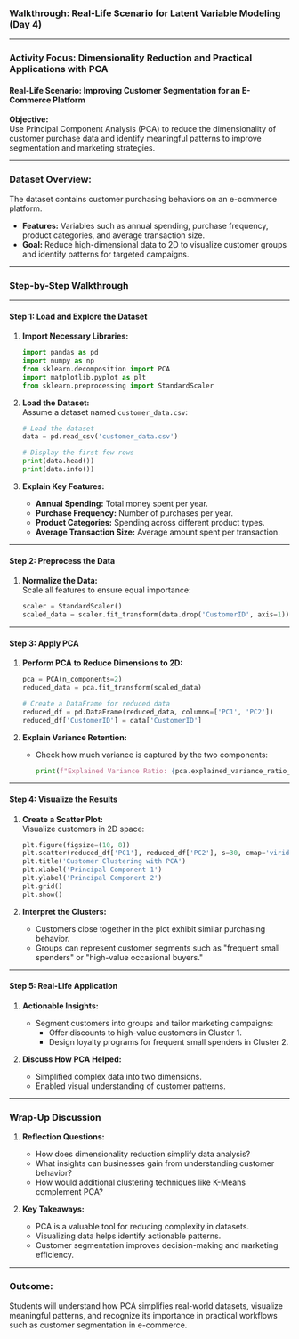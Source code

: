 ### **Walkthrough: Real-Life Scenario for Latent Variable Modeling (Day 4)**

---

### **Activity Focus:** Dimensionality Reduction and Practical Applications with PCA

#### **Real-Life Scenario:** **Improving Customer Segmentation for an E-Commerce Platform**

**Objective:**  
Use Principal Component Analysis (PCA) to reduce the dimensionality of customer purchase data and identify meaningful patterns to improve segmentation and marketing strategies.

---

### **Dataset Overview:**  
The dataset contains customer purchasing behaviors on an e-commerce platform.  
- **Features:** Variables such as annual spending, purchase frequency, product categories, and average transaction size.  
- **Goal:** Reduce high-dimensional data to 2D to visualize customer groups and identify patterns for targeted campaigns.

---

### **Step-by-Step Walkthrough**

---

#### **Step 1: Load and Explore the Dataset**

1. **Import Necessary Libraries:**  
   ```python
   import pandas as pd
   import numpy as np
   from sklearn.decomposition import PCA
   import matplotlib.pyplot as plt
   from sklearn.preprocessing import StandardScaler
   ```

2. **Load the Dataset:**  
   Assume a dataset named `customer_data.csv`:
   ```python
   # Load the dataset
   data = pd.read_csv('customer_data.csv')

   # Display the first few rows
   print(data.head())
   print(data.info())
   ```

3. **Explain Key Features:**  
   - **Annual Spending:** Total money spent per year.  
   - **Purchase Frequency:** Number of purchases per year.  
   - **Product Categories:** Spending across different product types.  
   - **Average Transaction Size:** Average amount spent per transaction.  

---

#### **Step 2: Preprocess the Data**

1. **Normalize the Data:**  
   Scale all features to ensure equal importance:
   ```python
   scaler = StandardScaler()
   scaled_data = scaler.fit_transform(data.drop('CustomerID', axis=1))
   ```

---

#### **Step 3: Apply PCA**

1. **Perform PCA to Reduce Dimensions to 2D:**  
   ```python
   pca = PCA(n_components=2)
   reduced_data = pca.fit_transform(scaled_data)

   # Create a DataFrame for reduced data
   reduced_df = pd.DataFrame(reduced_data, columns=['PC1', 'PC2'])
   reduced_df['CustomerID'] = data['CustomerID']
   ```

2. **Explain Variance Retention:**  
   - Check how much variance is captured by the two components:
     ```python
     print(f"Explained Variance Ratio: {pca.explained_variance_ratio_}")
     ```

---

#### **Step 4: Visualize the Results**

1. **Create a Scatter Plot:**  
   Visualize customers in 2D space:
   ```python
   plt.figure(figsize=(10, 8))
   plt.scatter(reduced_df['PC1'], reduced_df['PC2'], s=30, cmap='viridis', alpha=0.7)
   plt.title('Customer Clustering with PCA')
   plt.xlabel('Principal Component 1')
   plt.ylabel('Principal Component 2')
   plt.grid()
   plt.show()
   ```

2. **Interpret the Clusters:**  
   - Customers close together in the plot exhibit similar purchasing behavior.  
   - Groups can represent customer segments such as "frequent small spenders" or "high-value occasional buyers."

---

#### **Step 5: Real-Life Application**

1. **Actionable Insights:**  
   - Segment customers into groups and tailor marketing campaigns:
     - Offer discounts to high-value customers in Cluster 1.
     - Design loyalty programs for frequent small spenders in Cluster 2.  

2. **Discuss How PCA Helped:**  
   - Simplified complex data into two dimensions.  
   - Enabled visual understanding of customer patterns.

---

### **Wrap-Up Discussion**

1. **Reflection Questions:**
   - How does dimensionality reduction simplify data analysis?  
   - What insights can businesses gain from understanding customer behavior?  
   - How would additional clustering techniques like K-Means complement PCA?

2. **Key Takeaways:**  
   - PCA is a valuable tool for reducing complexity in datasets.  
   - Visualizing data helps identify actionable patterns.  
   - Customer segmentation improves decision-making and marketing efficiency.

---

### **Outcome:**
Students will understand how PCA simplifies real-world datasets, visualize meaningful patterns, and recognize its importance in practical workflows such as customer segmentation in e-commerce.